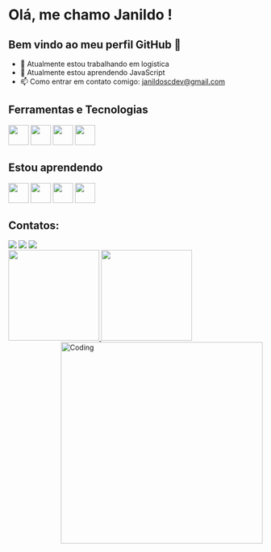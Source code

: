   # Olá, me chamo Janildo ! 
 ## Bem vindo ao meu perfil GitHub 👋

- 🔭 Atualmente estou trabalhando em logistica
- 🌱 Atualmente estou aprendendo JavaScript
- 📫 Como entrar em contato comigo: janildoscdev@gmail.com


## Ferramentas e Tecnologias
<img src="https://cdn.jsdelivr.net/gh/devicons/devicon/icons/github/github-original-wordmark.svg" width="40" height="40"/> <img src="https://cdn.jsdelivr.net/gh/devicons/devicon/icons/git/git-plain-wordmark.svg" width="40" height="40"/> <img src="https://cdn.jsdelivr.net/gh/devicons/devicon/icons/html5/html5-original-wordmark.svg" width="40" height="40"/> <img src="https://cdn.jsdelivr.net/gh/devicons/devicon/icons/css3/css3-original-wordmark.svg" width="40" height="40"/>

## Estou aprendendo
<img src="https://cdn.jsdelivr.net/gh/devicons/devicon/icons/javascript/javascript-original.svg" width="40" height="40"/> <img src="https://cdn.jsdelivr.net/gh/devicons/devicon/icons/nodejs/nodejs-original-wordmark.svg" width="40" height="40"/> <img src="https://cdn.jsdelivr.net/gh/devicons/devicon/icons/react/react-original-wordmark.svg" width="40" height="40"/> <img src="https://cdn.jsdelivr.net/gh/devicons/devicon/icons/typescript/typescript-original.svg" width="40" height="40"/>

## Contatos:

<div>
<a href="https://www.instagram.com/janildosampaio/" target="_blank"><img loading="lazy" src="https://img.shields.io/badge/-Instagram-%23E4405F?style=for-the-badge&logo=instagram&logoColor=white" target="_blank"></a>
<a href="https://www.linkedin.com/in/janildo-sampaio-cardoso-165a0b2a9/" target="_blank"><img loading="lazy" src="https://img.shields.io/badge/-LinkedIn-%230077B5?style=for-the-badge&logo=linkedin&logoColor=white" target="_blank"></a>
<a href="mailto:janildoscdev@gmail.com" target="_blank"><img loading="lazy" src="https://img.shields.io/badge/Gmail-D14836?style=for-the-badge&logo=gmail&logoColor=white"></a>  
</div>

<div>
<a href="https://github.com/JanildoSampaio">
<img loading="lazy" height="180em" src="https://github-readme-stats.vercel.app/api/top-langs/?username=JanildoSampaio&layout=compact&langs_count=7&theme=dracula"/>
<img loading="lazy" height="180em" src="https://github-readme-stats.vercel.app/api?username=JanildoSampaio&show_icons=true&theme=dracula&include_all_commits=true&count_private=true"/>
</div>
  <img align="right" alt="Coding" width="400" src="add your link 
  here">
